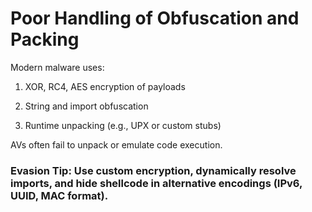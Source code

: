 # Poor Handling of Obfuscation and Packing

Modern malware uses:

1) XOR, RC4, AES encryption of payloads

2) String and import obfuscation

3) Runtime unpacking (e.g., UPX or custom stubs)

AVs often fail to unpack or emulate code execution.

### Evasion Tip: Use custom encryption, dynamically resolve imports, and hide shellcode in alternative encodings (IPv6, UUID, MAC format).
